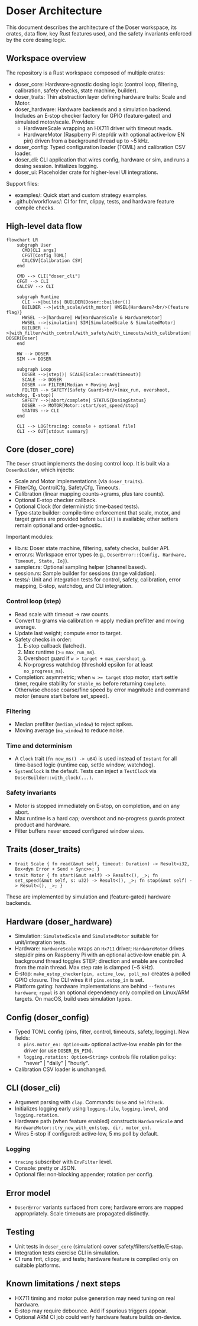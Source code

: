 # Doser Architecture

This document describes the architecture of the Doser workspace, its crates, data flow, key Rust features used, and the safety invariants enforced by the core dosing logic.

## Workspace overview

The repository is a Rust workspace composed of multiple crates:

- doser_core: Hardware‑agnostic dosing logic (control loop, filtering, calibration, safety checks, state machine, builder).
- doser_traits: Thin abstraction layer defining hardware traits: Scale and Motor.
- doser_hardware: Hardware backends and a simulation backend. Includes an E‑stop checker factory for GPIO (feature‑gated) and simulated motor/scale. Provides:
  - HardwareScale wrapping an HX711 driver with timeout reads.
  - HardwareMotor (Raspberry Pi step/dir with optional active‑low EN pin) driven from a background thread up to ~5 kHz.
- doser_config: Typed configuration loader (TOML) and calibration CSV loader.
- doser_cli: CLI application that wires config, hardware or sim, and runs a dosing session. Initializes logging.
- doser_ui: Placeholder crate for higher‑level UI integrations.

Support files:

- examples/: Quick start and custom strategy examples.
- .github/workflows/: CI for fmt, clippy, tests, and hardware feature compile checks.

## High‑level data flow

```mermaid
flowchart LR
    subgraph User
      CMD[CLI args]
      CFGT[Config TOML]
      CALCSV[Calibration CSV]
    end

    CMD --> CLI["doser_cli"]
    CFGT --> CLI
    CALCSV --> CLI

    subgraph Runtime
      CLI -->|builds| BUILDER[Doser::builder()]
      BUILDER -->|with_scale/with_motor| HWSEL{Hardware?<br/>(feature flag)}
      HWSEL -->|hardware| HW[HardwareScale & HardwareMotor]
      HWSEL -->|simulation| SIM[SimulatedScale & SimulatedMotor]
      BUILDER -->|with_filter/with_control/with_safety/with_timeouts/with_calibration| DOSER[Doser]
    end

    HW --> DOSER
    SIM --> DOSER

    subgraph Loop
      DOSER -->|step()| SCALE[Scale::read(timeout)]
      SCALE --> DOSER
      DOSER --> FILTER[Median + Moving Avg]
      FILTER --> SAFETY[Safety Guards<br/>(max_run, overshoot, watchdog, E‑stop)]
      SAFETY -->|abort/complete| STATUS{DosingStatus}
      DOSER --> MOTOR[Motor::start/set_speed/stop]
      STATUS --> CLI
    end

    CLI --> LOG[tracing: console + optional file]
    CLI --> OUT[stdout summary]
```

## Core (doser_core)

The `Doser` struct implements the dosing control loop. It is built via a `DoserBuilder`, which injects:

- Scale and Motor implementations (via `doser_traits`).
- FilterCfg, ControlCfg, SafetyCfg, Timeouts.
- Calibration (linear mapping counts→grams, plus tare counts).
- Optional E‑stop checker callback.
- Optional Clock (for deterministic time‑based tests).
- Type‑state builder: compile‑time enforcement that scale, motor, and target grams are provided before `build()` is available; other setters remain optional and order‑agnostic.

Important modules:

- lib.rs: Doser state machine, filtering, safety checks, builder API.
- error.rs: Workspace error types (e.g., `DoserError::{Config, Hardware, Timeout, State, Io}`).
- sampler.rs: Optional sampling helper (channel based).
- session.rs: Sample builder for sessions (range validation).
- tests/: Unit and integration tests for control, safety, calibration, error mapping, E‑stop, watchdog, and CLI integration.

### Control loop (step)

- Read scale with timeout -> raw counts.
- Convert to grams via calibration -> apply median prefilter and moving average.
- Update last weight; compute error to target.
- Safety checks in order:
  1. E‑stop callback (latched).
  2. Max runtime (>= `max_run_ms`).
  3. Overshoot guard if `w > target + max_overshoot_g`.
  4. No‑progress watchdog (threshold epsilon for at least `no_progress_ms`).
- Completion: asymmetric; when `w >= target` stop motor, start settle timer, require stability for `stable_ms` before returning `Complete`.
- Otherwise choose coarse/fine speed by error magnitude and command motor (ensure start before set_speed).

### Filtering

- Median prefilter (`median_window`) to reject spikes.
- Moving average (`ma_window`) to reduce noise.

### Time and determinism

- A `Clock` trait (`fn now_ms() -> u64`) is used instead of `Instant` for all time‑based logic (runtime cap, settle window, watchdog).
- `SystemClock` is the default. Tests can inject a `TestClock` via `DoserBuilder::with_clock(...)`.

### Safety invariants

- Motor is stopped immediately on E‑stop, on completion, and on any abort.
- Max runtime is a hard cap; overshoot and no‑progress guards protect product and hardware.
- Filter buffers never exceed configured window sizes.

## Traits (doser_traits)

- `trait Scale { fn read(&mut self, timeout: Duration) -> Result<i32, Box<dyn Error + Send + Sync>>; }`
- `trait Motor { fn start(&mut self) -> Result<(), _>; fn set_speed(&mut self, s: u32) -> Result<(), _>; fn stop(&mut self) -> Result<(), _>; }`

These are implemented by simulation and (feature‑gated) hardware backends.

## Hardware (doser_hardware)

- Simulation: `SimulatedScale` and `SimulatedMotor` suitable for unit/integration tests.
- Hardware: `HardwareScale` wraps an `Hx711` driver; `HardwareMotor` drives step/dir pins on Raspberry Pi with an optional active‑low enable pin. A background thread toggles STEP; direction and enable are controlled from the main thread. Max step rate is clamped (~5 kHz).
- E‑stop: `make_estop_checker(pin, active_low, poll_ms)` creates a polled GPIO closure. The CLI wires it if `pins.estop_in` is set.
- Platform gating: hardware implementations are behind `--features hardware`; `rppal` is an optional dependency only compiled on Linux/ARM targets. On macOS, build uses simulation types.

## Config (doser_config)

- Typed TOML config (pins, filter, control, timeouts, safety, logging). New fields:
  - `pins.motor_en: Option<u8>` optional active‑low enable pin for the driver (or use `DOSER_EN_PIN`).
  - `logging.rotation: Option<String>` controls file rotation policy: "never" | "daily" | "hourly".
- Calibration CSV loader is unchanged.

## CLI (doser_cli)

- Argument parsing with `clap`. Commands: `Dose` and `SelfCheck`.
- Initializes logging early using `logging.file`, `logging.level`, and `logging.rotation`.
- Hardware path (when feature enabled) constructs `HardwareScale` and `HardwareMotor::try_new_with_en(step, dir, motor_en)`.
- Wires E‑stop if configured: active‑low, 5 ms poll by default.

### Logging

- `tracing` subscriber with `EnvFilter` level.
- Console: pretty or JSON.
- Optional file: non‑blocking appender; rotation per config.

## Error model

- `DoserError` variants surfaced from core; hardware errors are mapped appropriately. Scale timeouts are propagated distinctly.

## Testing

- Unit tests in `doser_core` (simulation) cover safety/filters/settle/E‑stop.
- Integration tests exercise CLI in simulation.
- CI runs fmt, clippy, and tests; hardware feature is compiled only on suitable platforms.

## Known limitations / next steps

- HX711 timing and motor pulse generation may need tuning on real hardware.
- E‑stop may require debounce. Add if spurious triggers appear.
- Optional ARM CI job could verify hardware feature builds on-device.
